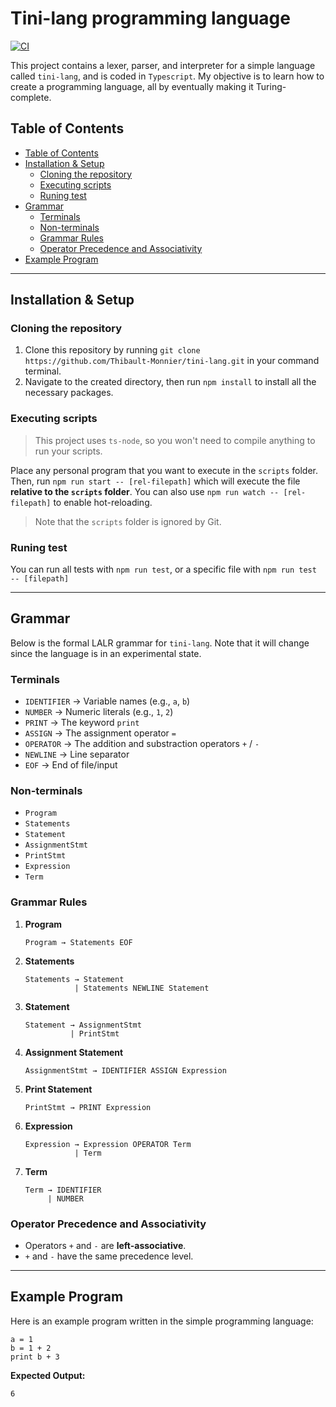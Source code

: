 # Tini-lang programming language

[![CI](https://github.com/Thibault-Monnier/tini-lang/actions/workflows/ci.yml/badge.svg)](https://github.com/Thibault-Monnier/tini-lang/actions/workflows/ci.yml)

This project contains a lexer, parser, and interpreter for a simple language called `tini-lang`, and is coded in `Typescript`. My objective is to learn how to create a programming language, all by eventually making it Turing-complete.

## Table of Contents

<!-- prettier-ignore-start -->

- [Table of Contents](#table-of-contents)
- [Installation \& Setup](#installation--setup)
  - [Cloning the repository](#cloning-the-repository)
  - [Executing scripts](#executing-scripts)
  - [Runing test](#runing-test)
- [Grammar](#grammar)
  - [Terminals](#terminals)
  - [Non-terminals](#non-terminals)
  - [Grammar Rules](#grammar-rules)
  - [Operator Precedence and Associativity](#operator-precedence-and-associativity)
- [Example Program](#example-program)

<!-- prettier-ignore-end -->

---

## Installation & Setup

### Cloning the repository

1.  Clone this repository by running `git clone https://github.com/Thibault-Monnier/tini-lang.git` in your command terminal.
2.  Navigate to the created directory, then run `npm install` to install all the necessary packages.

### Executing scripts

> This project uses `ts-node`, so you won't need to compile anything to run your scripts.

Place any personal program that you want to execute in the `scripts` folder. Then, run `npm run start -- [rel-filepath]` which will execute the file **relative to the `scripts` folder**. You can also use `npm run watch -- [rel-filepath]` to enable hot-reloading.

> Note that the `scripts` folder is ignored by Git.

### Runing test

You can run all tests with `npm run test`, or a specific file with `npm run test -- [filepath]`

---

## Grammar

Below is the formal LALR grammar for `tini-lang`. Note that it will change since the language is in an experimental state.

### Terminals

-   `IDENTIFIER` → Variable names (e.g., `a`, `b`)
-   `NUMBER` → Numeric literals (e.g., `1`, `2`)
-   `PRINT` → The keyword `print`
-   `ASSIGN` → The assignment operator `=`
-   `OPERATOR` → The addition and substraction operators `+` / `-`
-   `NEWLINE` → Line separator
-   `EOF` → End of file/input

### Non-terminals

-   `Program`
-   `Statements`
-   `Statement`
-   `AssignmentStmt`
-   `PrintStmt`
-   `Expression`
-   `Term`

### Grammar Rules

1. **Program**

    ```
    Program → Statements EOF
    ```

2. **Statements**

    ```
    Statements → Statement
               | Statements NEWLINE Statement
    ```

3. **Statement**

    ```
    Statement → AssignmentStmt
              | PrintStmt
    ```

4. **Assignment Statement**

    ```
    AssignmentStmt → IDENTIFIER ASSIGN Expression
    ```

5. **Print Statement**

    ```
    PrintStmt → PRINT Expression
    ```

6. **Expression**

    ```
    Expression → Expression OPERATOR Term
               | Term
    ```

7. **Term**

    ```
    Term → IDENTIFIER
         | NUMBER
    ```

### Operator Precedence and Associativity

-   Operators `+` and `-` are **left-associative**.
-   `+` and `-` have the same precedence level.

---

## Example Program

Here is an example program written in the simple programming language:

```
a = 1
b = 1 + 2
print b + 3
```

**Expected Output:**

```
6
```
